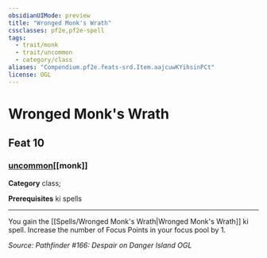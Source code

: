 ```yaml
---
obsidianUIMode: preview
title: "Wronged Monk's Wrath"
cssclasses: pf2e,pf2e-spell
tags:
  - trait/monk
  - trait/uncommon
  - category/class
aliases: "Compendium.pf2e.feats-srd.Item.aajcuwKYihsinPCt"
license: OGL
---
```

# Wronged Monk's Wrath
## Feat 10
### [uncommon](uncommon "Uncommon Rarity Trait")[[monk]]

**Category** class; 



**Prerequisites** ki spells
* * *
You gain the [[Spells/Wronged Monk's Wrath|Wronged Monk's Wrath]] ki spell. Increase the number of Focus Points in your focus pool by 1.

*Source: Pathfinder #166: Despair on Danger Island*
*OGL*